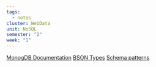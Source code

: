 ```yaml
---
tags:
  - notes
cluster: WebData
unit: NoSQL
semester: "2"
week: "1"
---
```

[MonogDB Documentation](https://www.mongodb.com/docs/manual/)
[BSON Types](https://www.mongodb.com/docs/manual/reference/operator/query/type/#available-types)
[Schema patterns](https://www.mongodb.com/docs/manual/data-modeling/design-patterns/group-data/)
